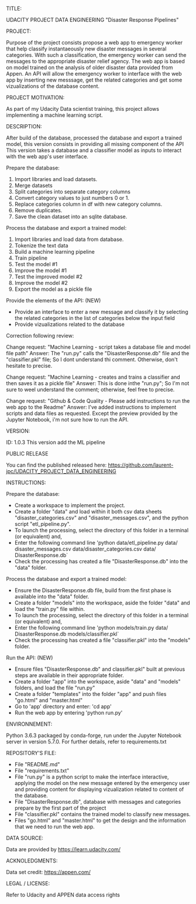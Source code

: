 TITLE:

UDACITY PROJECT DATA ENGINEERING "Disaster Response Pipelines"


PROJECT:

Purpose of the project consists propose a web app to emergency worker
 that help classify instantaeously new disaster messages in several
 categories.
With such a classification, the emergency worker can send the messages
 to the appropriate disaster relief agency.
The web app is based on model trained on the analysis of older disaster
 data provided from Appen.
An API will allow the emergency worker to interface with the web app by
 inserting new messsage, get the related categories and get some
 vizualizations of the database content.


PROJECT MOTIVATION:

As part of my Udacity Data scientist training, this project allows
 implementing a machine learning script.



DESCRIPTION:

After build of the database, processed the database and export
 a trained model, this version consists in providing all missing
 component of the API
This version takes a database and a classifier model as inputs to
 interact with the web app's user interface.


Prepare the database:

1. Import libraries and load datasets.
2. Merge datasets
3. Split categories into separate category columns
4. Convert category values to just numbers 0 or 1.
5. Replace categories column in df with new category columns.
6. Remove duplicates.
7. Save the clean dataset into an sqlite database.

Process the database and export a trained model:

1. Import libraries and load data from database.
2. Tokenize the text data
3. Build a machine learning pipeline
4. Train pipeline
5. Test the model #1
6. Improve the model #1
7. Test the improved model #2
8. Improve the model #2
9. Export the model as a pickle file

Provide the elements of the API: (NEW)
 - Provide an interface to enter a new message and classify it
   by selecting the related categories in the list of categories
   below the input field
 - Provide vizualizations related to the database

Correction following review:

Change request:
"Machine Learning - script takes a database file and model file path"
Answer:
The "run.py" calls the "DisasterResponse.db" file and the "classifier.pkl" file;
 So I dont understand thi comment. Otherwise, don't hesitate to precise.

Change request:
"Machine Learning - creates and trains a classifier and then saves it as a pickle file"
Answer:
This is done inthe "run.py"; So I'm not sure to weel understand the comment; otherwise,
 feel free to precise.

Change request:
"Github & Code Quality - Please add instructions to run the web app to the Readme"
Answer:
I've added instructions to implement scripts and data files as requested.
Except the preview provided by the Jupyter Notebook, i'm not sure how to run the API. 
 

VERSION:

ID: 1.0.3
This version add the ML pipeline


PUBLIC RELEASE  

You can find the published released here:
https://github.com/laurent-jpc/UDACITY_PROJECT_DATA_ENGINEERING


INSTRUCTIONS:

Prepare the database:

- Create a workspace to implement the project.
- Create a folder "data" and load within it both csv data sheets
  "disaster_categories.csv" and "disaster_messages.csv", and the
  python script "etl_pipeline.py".
- To launch the processing, select the directory of this folder
  in a terminal (or equivalent) and,
- Enter the following command line 'python data/etl_pipeline.py data/
  disaster_messages.csv data/disaster_categories.csv data/
  DisasterResponse.db`
- Check the processing has created a file "DisasterResponse.db"
  into the "data" folder.

Process the database and export a trained model:

- Ensure the DisasterResponse.db file, build from the first phase is
  available into the "data" folder.
- Create a folder "models" into the workspace, aside the folder "data"
  and load the "train.py" file within.
- To launch the processing, select the directory of this folder in
  a terminal (or equivalent) and,
- Enter the following command line 'python models/train.py data/
  DisasterResponse.db models/classifier.pkl`
- Check the processing has created a file "classifier.pkl" into the
  "models" folder.

Run the API: (NEW)

- Ensure files "DisasterResponse.db" and classifier.pkl" built at
  previous steps are available in their appropriate folder.
- Create a folder "app" into the workspace, aside "data" and "models"
  folders, and load the file "run.py"
- Create a folder "templates" into the folder "app" and push files
  "go.html" and "master.html"
- Go to 'app' directory and enter: 'cd app'
- Run the web app by entering 'python run.py'


ENVIRONNEMENT:

Python 3.6.3 packaged by conda-forge, run under the Jupyter Notebook
 server in version 5.7.0.
For further details, refer to requirements.txt


REPOSITORY'S FILE:

- File "README.md"
- File "requirements.txt"
- File "run.py" is a python script to make the interface interactive,
  applying the model on the new message entered by the emergency user
  and providing content for displaying vizualization related to content
  of the database.
- File "DisasterResponse.db", database with messages and categories
  prepare by the first part of the project
- File "classifier.pkl" contains the trained model to classify new
  messages.
- Files "go.html" and "master.html" to get the design and the
  information that we need to run the web app.


DATA SOURCE:

Data are provided by https://learn.udacity.com/


ACKNOLEDGMENTS:

Data set credit: https://appen.com/


LEGAL / LICENSE:

Refer to Udacity and APPEN data access rights
